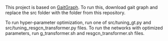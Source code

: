 This project is based on [GaitGraph](https://github.com/tteepe/GaitGraph).
To run this, download gait graph and replace the src folder with the folder from this repository.

To run hyper-parameter optimization, run one of src/tuning_gt.py and src/tuning_resgcn_transformer.py files.
To run the networks with optimized parameters, run g_transformer.sh and resgcn_transformer.sh files.

